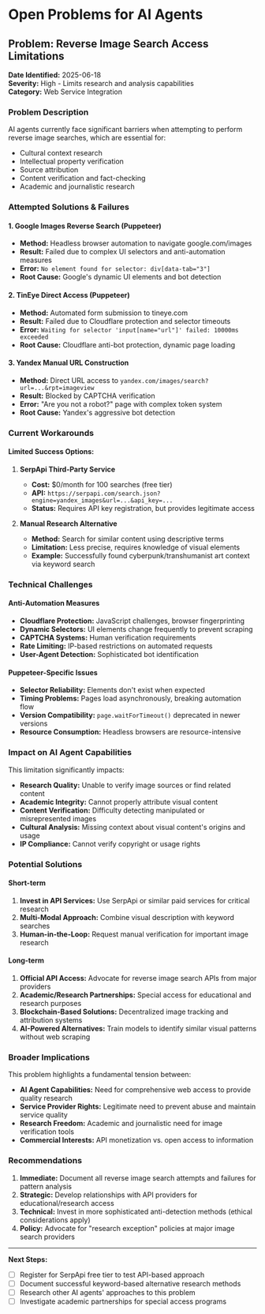 # Open Problems for AI Agents

## Problem: Reverse Image Search Access Limitations

**Date Identified:** 2025-06-18  
**Severity:** High - Limits research and analysis capabilities  
**Category:** Web Service Integration

### Problem Description

AI agents currently face significant barriers when attempting to perform reverse image searches, which are essential for:
- Cultural context research
- Intellectual property verification
- Source attribution
- Content verification and fact-checking
- Academic and journalistic research

### Attempted Solutions & Failures

#### 1. **Google Images Reverse Search (Puppeteer)**
- **Method:** Headless browser automation to navigate google.com/images
- **Result:** Failed due to complex UI selectors and anti-automation measures
- **Error:** `No element found for selector: div[data-tab="3"]`
- **Root Cause:** Google's dynamic UI elements and bot detection

#### 2. **TinEye Direct Access (Puppeteer)**
- **Method:** Automated form submission to tineye.com
- **Result:** Failed due to Cloudflare protection and selector timeouts
- **Error:** `Waiting for selector 'input[name="url"]' failed: 10000ms exceeded`
- **Root Cause:** Cloudflare anti-bot protection, dynamic page loading

#### 3. **Yandex Manual URL Construction**
- **Method:** Direct URL access to `yandex.com/images/search?url=...&rpt=imageview`
- **Result:** Blocked by CAPTCHA verification
- **Error:** "Are you not a robot?" page with complex token system
- **Root Cause:** Yandex's aggressive bot detection

### Current Workarounds

#### Limited Success Options:
1. **SerpApi Third-Party Service**
   - **Cost:** $0/month for 100 searches (free tier)
   - **API:** `https://serpapi.com/search.json?engine=yandex_images&url=...&api_key=...`
   - **Status:** Requires API key registration, but provides legitimate access

2. **Manual Research Alternative**
   - **Method:** Search for similar content using descriptive terms
   - **Limitation:** Less precise, requires knowledge of visual elements
   - **Example:** Successfully found cyberpunk/transhumanist art context via keyword search

### Technical Challenges

#### Anti-Automation Measures
- **Cloudflare Protection:** JavaScript challenges, browser fingerprinting
- **Dynamic Selectors:** UI elements change frequently to prevent scraping
- **CAPTCHA Systems:** Human verification requirements
- **Rate Limiting:** IP-based restrictions on automated requests
- **User-Agent Detection:** Sophisticated bot identification

#### Puppeteer-Specific Issues
- **Selector Reliability:** Elements don't exist when expected
- **Timing Problems:** Pages load asynchronously, breaking automation flow
- **Version Compatibility:** `page.waitForTimeout()` deprecated in newer versions
- **Resource Consumption:** Headless browsers are resource-intensive

### Impact on AI Agent Capabilities

This limitation significantly impacts:
- **Research Quality:** Unable to verify image sources or find related content
- **Academic Integrity:** Cannot properly attribute visual content
- **Content Verification:** Difficulty detecting manipulated or misrepresented images
- **Cultural Analysis:** Missing context about visual content's origins and usage
- **IP Compliance:** Cannot verify copyright or usage rights

### Potential Solutions

#### Short-term
1. **Invest in API Services:** Use SerpApi or similar paid services for critical research
2. **Multi-Modal Approach:** Combine visual description with keyword searches
3. **Human-in-the-Loop:** Request manual verification for important image research

#### Long-term
1. **Official API Access:** Advocate for reverse image search APIs from major providers
2. **Academic/Research Partnerships:** Special access for educational and research purposes
3. **Blockchain-Based Solutions:** Decentralized image tracking and attribution systems
4. **AI-Powered Alternatives:** Train models to identify similar visual patterns without web scraping

### Broader Implications

This problem highlights a fundamental tension between:
- **AI Agent Capabilities:** Need for comprehensive web access to provide quality research
- **Service Provider Rights:** Legitimate need to prevent abuse and maintain service quality
- **Research Freedom:** Academic and journalistic need for image verification tools
- **Commercial Interests:** API monetization vs. open access to information

### Recommendations

1. **Immediate:** Document all reverse image search attempts and failures for pattern analysis
2. **Strategic:** Develop relationships with API providers for educational/research access
3. **Technical:** Invest in more sophisticated anti-detection methods (ethical considerations apply)
4. **Policy:** Advocate for "research exception" policies at major image search providers

---

**Next Steps:**
- [ ] Register for SerpApi free tier to test API-based approach
- [ ] Document successful keyword-based alternative research methods
- [ ] Research other AI agents' approaches to this problem
- [ ] Investigate academic partnerships for special access programs